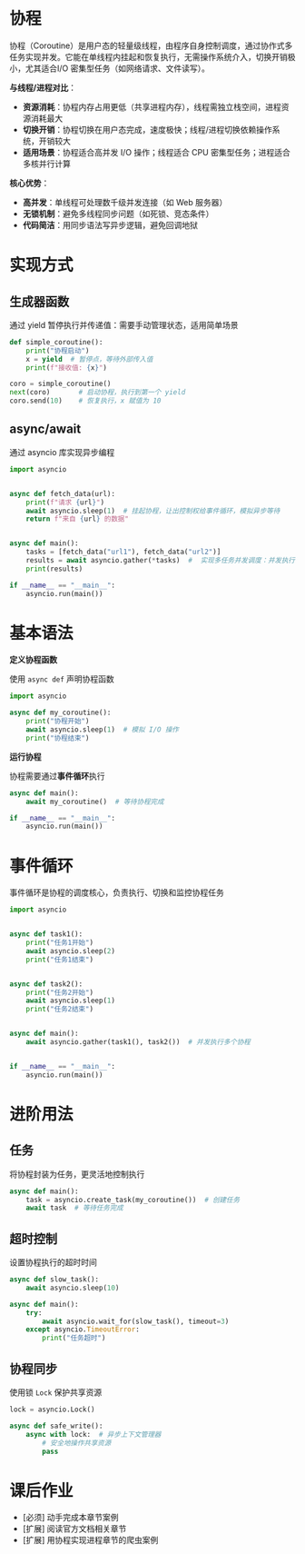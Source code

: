 # 协程

协程（Coroutine）是用户态的轻量级线程，由程序自身控制调度，通过协作式多任务实现并发。它能在单线程内挂起和恢复执行，无需操作系统介入，切换开销极小，尤其适合 ​​I/O 密集型任务​​（如网络请求、文件读写）。

**与线程/进程对比**：

- ​**​资源消耗**​​：协程内存占用更低（共享进程内存），线程需独立栈空间，进程资源消耗最大
- ​**​切换开销​**​：协程切换在用户态完成，速度极快；线程/进程切换依赖操作系统，开销较大
- **适用场景**​​：协程适合高并发 I/O 操作；线程适合 CPU 密集型任务；进程适合多核并行计算

**核心优势**：

- **高并发**​​：单线程可处理数千级并发连接（如 Web 服务器）
- **无锁机制​**​：避免多线程同步问题（如死锁、竞态条件）
- **代码简洁​**​：用同步语法写异步逻辑，避免回调地狱

# 实现方式

## 生成器函数

通过 yield 暂停执行并传递值：需要手动管理状态，适用简单场景

```python
def simple_coroutine():
    print("协程启动")
    x = yield  # 暂停点，等待外部传入值
    print(f"接收值: {x}")

coro = simple_coroutine()
next(coro)       # 启动协程，执行到第一个 yield
coro.send(10)    # 恢复执行，x 赋值为 10

```

## async/await

通过 asyncio 库实现异步编程

```python
import asyncio


async def fetch_data(url):
    print(f"请求 {url}")
    await asyncio.sleep(1)  # 挂起协程，让出控制权给事件循环，模拟异步等待
    return f"来自 {url} 的数据"


async def main():
    tasks = [fetch_data("url1"), fetch_data("url2")]
    results = await asyncio.gather(*tasks)  #  实现多任务并发调度：并发执行
    print(results)

if __name__ == "__main__":
    asyncio.run(main())

```

# 基本语法

**定义协程函数**

使用 `async def` 声明协程函数

```python
import asyncio

async def my_coroutine():
    print("协程开始")
    await asyncio.sleep(1)  # 模拟 I/O 操作
    print("协程结束")

```

**运行协程**

协程需要通过**事件循环**执行

```python
async def main():
    await my_coroutine()  # 等待协程完成

if __name__ == "__main__":
    asyncio.run(main())
```

# 事件循环

事件循环是协程的调度核心，负责执行、切换和监控协程任务

```python
import asyncio


async def task1():
    print("任务1开始")
    await asyncio.sleep(2)
    print("任务1结束")


async def task2():
    print("任务2开始")
    await asyncio.sleep(1)
    print("任务2结束")


async def main():
    await asyncio.gather(task1(), task2())  # 并发执行多个协程


if __name__ == "__main__":
    asyncio.run(main())

```

# 进阶用法

## 任务

将协程封装为任务，更灵活地控制执行

```python
async def main():
    task = asyncio.create_task(my_coroutine())  # 创建任务
    await task  # 等待任务完成
```

## 超时控制

设置协程执行的超时时间

```python
async def slow_task():
    await asyncio.sleep(10)

async def main():
    try:
        await asyncio.wait_for(slow_task(), timeout=3)
    except asyncio.TimeoutError:
        print("任务超时")

```

## 协程同步

使用锁 `Lock` 保护共享资源

```python
lock = asyncio.Lock()

async def safe_write():
    async with lock:  # 异步上下文管理器
        # 安全地操作共享资源
        pass
```

# 课后作业

- [必须] 动手完成本章节案例
- [扩展] 阅读官方文档相关章节
- [扩展] 用协程实现进程章节的爬虫案例